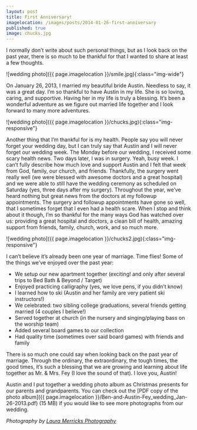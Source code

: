 ```yaml
---
layout: post
title: First Anniversary!
imagelocation: /images/posts/2014-01-26-first-anniversary
published: true
image: chucks.jpg
---
```


I normally don’t write about such personal things, but as I look back on the past year, there is so much to be thankful for that I wanted to share at least a few thoughts.

![wedding photo]({{ page.imagelocation }}/smile.jpg){:class="img-wide"}

On January 26, 2013, I married my beautiful bride Austin. Needless to say, it was a great day. I’m so thankful to have Austin in my life. She is so loving, caring, and supportive. Having her in my life is truly a blessing. It’s been a wonderful adventure as we figure out married life together and I look forward to many more adventures.

![wedding photo]({{ page.imagelocation }}/chucks.jpg){:class="img-responsive"}

Another thing that I’m thankful for is my health. People say you will never forget your wedding day, but I can truly say that Austin and I will never forget our wedding week. The Monday before our wedding, I received some scary health news. Two days later, I was in surgery. Yeah, busy week. I can’t fully describe how much love and support Austin and I felt that week from God, family, our church, and friends. Thankfully, the surgery went really well (we were blessed with awesome doctors and a great hospital) and we were able to still have the wedding ceremony as scheduled on Saturday (yes, three days after my surgery). Throughout the year, we’ve heard nothing but great news from the doctors at my followup appointments. The surgery and followup appointments have gone so well, that I sometimes forget that I even had a health scare. When I stop and think about it though, I’m so thankful for the many ways God has watched over us: providing a great hospital and doctors, a clean bill of health, amazing support from friends, family, church, work, and so much more.

![wedding photo]({{ page.imagelocation }}/chucks2.jpg){:class="img-responsive"}

I can’t believe it’s already been one year of marriage. Time flies! Some of the things we’ve enjoyed over the past year:
* We setup our new apartment together (exciting! and only after several trips to Bed Bath & Beyond / Target)
* Enjoyed practicing calligraphy (yes, we love pens, if you didn’t know)
* I learned how to ski (Austin and her family are very patient ski instructors!)
* We celebrated: two sibling college graduations, several friends getting married (4 couples I believe!)
* Served together at church (in the nursery and singing/playing bass on the worship team)
* Added several board games to our collection
* Had quality time (sometimes over said board games) with friends and family

There is so much one could say when looking back on the past year of marriage. Through the ordinary, the extraordinary, the tough times, the good times, it’s such a blessing that we are growing and learning about life together as Mr. & Mrs. Fey (I love the sound of that). I love you, Austin!

Austin and I put together a wedding photo album as Christmas presents for our parents and grandparents. You can check out the [PDF copy of the photo album]({{ page.imagelocation }}/Ben-and-Austin-Fey_wedding_Jan-26-2013.pdf) (15 MB) if you would like to see more photographs from our wedding.

*Photography by [Laura Merricks Photography](http://lauramerricksphotography.com/)*
